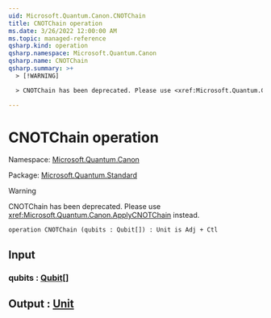 ```yaml
---
uid: Microsoft.Quantum.Canon.CNOTChain
title: CNOTChain operation
ms.date: 3/26/2022 12:00:00 AM
ms.topic: managed-reference
qsharp.kind: operation
qsharp.namespace: Microsoft.Quantum.Canon
qsharp.name: CNOTChain
qsharp.summary: >+
  > [!WARNING]

  > CNOTChain has been deprecated. Please use <xref:Microsoft.Quantum.Canon.ApplyCNOTChain> instead.

---
```


# CNOTChain operation

Namespace: [Microsoft.Quantum.Canon](xref:Microsoft.Quantum.Canon)

Package: [Microsoft.Quantum.Standard](https://nuget.org/packages/Microsoft.Quantum.Standard)


> [!WARNING]
> CNOTChain has been deprecated. Please use <xref:Microsoft.Quantum.Canon.ApplyCNOTChain> instead.



```qsharp
operation CNOTChain (qubits : Qubit[]) : Unit is Adj + Ctl
```


## Input

### qubits : [Qubit](xref:microsoft.quantum.qsharp.valueliterals#qubit-literals)[]





## Output : [Unit](xref:microsoft.quantum.qsharp.valueliterals#unit-literal)


